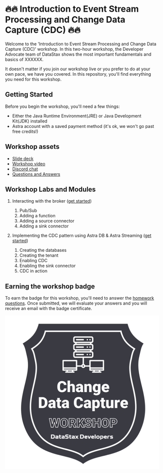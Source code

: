 # 🔥🔥 Introduction to Event Stream Processing and Change Data Capture (CDC) 🔥🔥

Welcome to the 'Introduction to Event Stream Processing and Change Data Capture (CDC)' workshop. In this two-hour workshop, the Developer Advocate team of DataStax shows the most important fundamentals and basics of XXXXXX.

It doesn't matter if you join our workshop live or you prefer to do at your own pace, we have you covered. In this repository, you'll find everything you need for this workshop.

## Getting Started

Before you begin the workshop, you'll need a few things:

- Either the Java Runtime Environment(JRE) or Java Development Kit(JDK) installed
- Astra account with a saved payment method (it's ok, we won't go past free credits!)

## Workshop assets

- [Slide deck](slides/presentation.pdf)
- [Workshop video](https://www.youtube.com/watch?v=5lPKtPap6co)
- [Discord chat](https://dtsx.io/discord)
- [Questions and Answers](https://community.datastax.com/)

## Workshop Labs and Modules

1) Interacting with the broker ([get started](/lab1/pub-sub.md))

    1. Pub/Sub
    1. Adding a function
    1. Adding a source connector
    1. Adding a sink connector
    
2) Implementing the CDC pattern using Astra DB & Astra Streaming ([get started](/lab2/index.md))

     1. Creating the databases
     1. Creating the tenant
     1. Enabling CDC
     1. Enabling the sink connector
     1. CDC in action

## Earning the workshop badge

To earn the badge for this workshop, you'll need to answer the [homework questions](https://forms.gle/BHGNPQXhdLRWbV7C8). Once submitted, we will evaluate your answers and you will receive an email with the badge certificate.

![Badge](images/cdc-badge.png)
